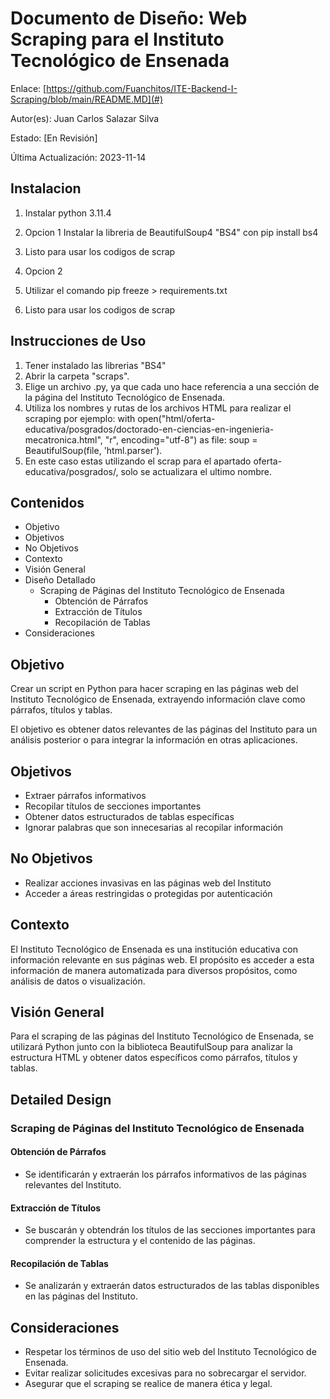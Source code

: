 # Documento de Diseño: Web Scraping para el Instituto Tecnológico de Ensenada

Enlace: [https://github.com/Fuanchitos/ITE-Backend-I-Scraping/blob/main/README.MD](#)

Autor(es): Juan Carlos Salazar Silva

Estado: [En Revisión]

Última Actualización: 2023-11-14

## Instalacion
1. Instalar python 3.11.4
2. Opcion 1 
   Instalar la libreria de BeautifulSoup4 "BS4"
   con pip install bs4
3. Listo para usar los codigos de scrap

4. Opcion 2
5. Utilizar el comando pip freeze > requirements.txt
6. Listo para usar los codigos de scrap

## Instrucciones de Uso
1. Tener instalado las librerias "BS4"
2. Abrir la carpeta "scraps".
3. Elige un archivo .py, ya que cada uno hace referencia a una sección de la página del Instituto Tecnológico de Ensenada.
4. Utiliza los nombres y rutas de los archivos HTML para realizar el scraping
   por ejemplo: 
   with open("html/oferta-educativa/posgrados/doctorado-en-ciencias-en-ingenieria-mecatronica.html", "r", encoding="utf-8") as file:
    soup = BeautifulSoup(file, 'html.parser').
5. En este caso estas utilizando el scrap para el apartado oferta-educativa/posgrados/, solo se actualizara el ultimo nombre.
 
## Contenidos
- Objetivo
- Objetivos
- No Objetivos
- Contexto
- Visión General
- Diseño Detallado
  - Scraping de Páginas del Instituto Tecnológico de Ensenada
    - Obtención de Párrafos
    - Extracción de Títulos
    - Recopilación de Tablas
- Consideraciones

## Objetivo
Crear un script en Python para hacer scraping en las páginas web del Instituto Tecnológico de Ensenada, extrayendo información clave como párrafos, títulos y tablas.

El objetivo es obtener datos relevantes de las páginas del Instituto para un análisis posterior o para integrar la información en otras aplicaciones.

## Objetivos
- Extraer párrafos informativos
- Recopilar títulos de secciones importantes
- Obtener datos estructurados de tablas específicas
- Ignorar palabras que son innecesarias al recopilar información

## No Objetivos
- Realizar acciones invasivas en las páginas web del Instituto
- Acceder a áreas restringidas o protegidas por autenticación

## Contexto
El Instituto Tecnológico de Ensenada es una institución educativa con información relevante en sus páginas web. El propósito es acceder a esta información de manera automatizada para diversos propósitos, como análisis de datos o visualización.

## Visión General
Para el scraping de las páginas del Instituto Tecnológico de Ensenada, se utilizará Python junto con la biblioteca BeautifulSoup para analizar la estructura HTML y obtener datos específicos como párrafos, títulos y tablas.

## Detailed Design

### Scraping de Páginas del Instituto Tecnológico de Ensenada

#### Obtención de Párrafos
- Se identificarán y extraerán los párrafos informativos de las páginas relevantes del Instituto.

#### Extracción de Títulos
- Se buscarán y obtendrán los títulos de las secciones importantes para comprender la estructura y el contenido de las páginas.

#### Recopilación de Tablas
- Se analizarán y extraerán datos estructurados de las tablas disponibles en las páginas del Instituto.

## Consideraciones
- Respetar los términos de uso del sitio web del Instituto Tecnológico de Ensenada.
- Evitar realizar solicitudes excesivas para no sobrecargar el servidor.
- Asegurar que el scraping se realice de manera ética y legal.
